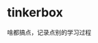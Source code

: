 

































































































# tinkerbox
啥都搞点，记录点别的学习过程
